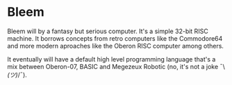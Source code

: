# Bleem

Bleem will by a fantasy but serious computer. It's a simple 32-bit RISC machine.
It borrows concepts from retro computers like the Commodore64 and more modern aproaches like the Oberon RISC computer among others.

It eventually will have a default high level programming language that's a mix between Oberon-07, BASIC and Megezeux Robotic (no, it's not a joke ¯\\_(ツ)_/¯).


